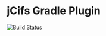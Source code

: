 # jCifs Gradle Plugin

[![Build Status](https://travis-ci.org/sakamotodesu/gradle-jcifs-plugin.svg?branch=master)](https://travis-ci.org/sakamotodesu/gradle-jcifs-plugin)

